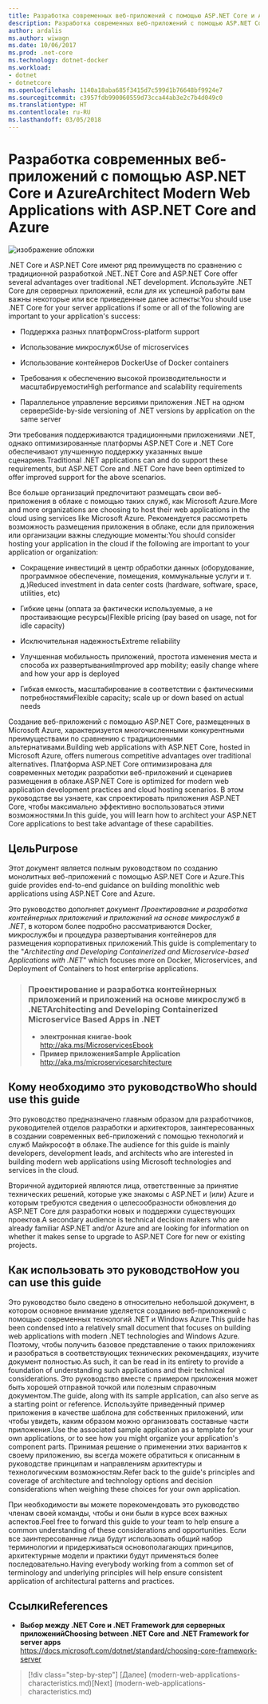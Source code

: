 ```yaml
---
title: Разработка современных веб-приложений с помощью ASP.NET Core и Azure
description: Разработка современных веб-приложений с помощью ASP.NET Core и Azure | Введение
author: ardalis
ms.author: wiwagn
ms.date: 10/06/2017
ms.prod: .net-core
ms.technology: dotnet-docker
ms.workload:
- dotnet
- dotnetcore
ms.openlocfilehash: 1140a18aba685f3415d7c599d1b76648bf9924e7
ms.sourcegitcommit: c3957fdb990060559d73cca44ab3e2c7b4d049c0
ms.translationtype: HT
ms.contentlocale: ru-RU
ms.lasthandoff: 03/05/2018
---
```

# <a name="architect-modern-web-applications-with-aspnet-core-and-azure"></a><span data-ttu-id="ac884-103">Разработка современных веб-приложений с помощью ASP.NET Core и Azure</span><span class="sxs-lookup"><span data-stu-id="ac884-103">Architect Modern Web Applications with ASP.NET Core and Azure</span></span>

![изображение обложки](./media/cover.jpg)


<span data-ttu-id="ac884-105">.NET Core и ASP.NET Core имеют ряд преимуществ по сравнению с традиционной разработкой .NET.</span><span class="sxs-lookup"><span data-stu-id="ac884-105">.NET Core and ASP.NET Core offer several advantages over traditional .NET development.</span></span> <span data-ttu-id="ac884-106">Используйте .NET Core для серверных приложений, если для их успешной работы вам важны некоторые или все приведенные далее аспекты:</span><span class="sxs-lookup"><span data-stu-id="ac884-106">You should use .NET Core for your server applications if some or all of the following are important to your application's success:</span></span>

-   <span data-ttu-id="ac884-107">Поддержка разных платформ</span><span class="sxs-lookup"><span data-stu-id="ac884-107">Cross-platform support</span></span>

-   <span data-ttu-id="ac884-108">Использование микрослужб</span><span class="sxs-lookup"><span data-stu-id="ac884-108">Use of microservices</span></span>

-   <span data-ttu-id="ac884-109">Использование контейнеров Docker</span><span class="sxs-lookup"><span data-stu-id="ac884-109">Use of Docker containers</span></span>

-   <span data-ttu-id="ac884-110">Требования к обеспечению высокой производительности и масштабируемости</span><span class="sxs-lookup"><span data-stu-id="ac884-110">High performance and scalability requirements</span></span>

-   <span data-ttu-id="ac884-111">Параллельное управление версиями приложения .NET на одном сервере</span><span class="sxs-lookup"><span data-stu-id="ac884-111">Side-by-side versioning of .NET versions by application on the same server</span></span>

<span data-ttu-id="ac884-112">Эти требования поддерживаются традиционными приложениями .NET, однако оптимизированные платформы ASP.NET Core и .NET Core обеспечивают улучшенную поддержку указанных выше сценариев.</span><span class="sxs-lookup"><span data-stu-id="ac884-112">Traditional .NET applications can and do support these requirements, but ASP.NET Core and .NET Core have been optimized to offer improved support for the above scenarios.</span></span>

<span data-ttu-id="ac884-113">Все больше организаций предпочитают размещать свои веб-приложения в облаке с помощью таких служб, как Microsoft Azure.</span><span class="sxs-lookup"><span data-stu-id="ac884-113">More and more organizations are choosing to host their web applications in the cloud using services like Microsoft Azure.</span></span> <span data-ttu-id="ac884-114">Рекомендуется рассмотреть возможность размещения приложения в облаке, если для приложения или организации важны следующие моменты:</span><span class="sxs-lookup"><span data-stu-id="ac884-114">You should consider hosting your application in the cloud if the following are important to your application or organization:</span></span>

-   <span data-ttu-id="ac884-115">Сокращение инвестиций в центр обработки данных (оборудование, программное обеспечение, помещения, коммунальные услуги и т. д.)</span><span class="sxs-lookup"><span data-stu-id="ac884-115">Reduced investment in data center costs (hardware, software, space, utilities, etc)</span></span>

-   <span data-ttu-id="ac884-116">Гибкие цены (оплата за фактически используемые, а не простаивающие ресурсы)</span><span class="sxs-lookup"><span data-stu-id="ac884-116">Flexible pricing (pay based on usage, not for idle capacity)</span></span>

-   <span data-ttu-id="ac884-117">Исключительная надежность</span><span class="sxs-lookup"><span data-stu-id="ac884-117">Extreme reliability</span></span>

-   <span data-ttu-id="ac884-118">Улучшенная мобильность приложений, простота изменения места и способа их развертывания</span><span class="sxs-lookup"><span data-stu-id="ac884-118">Improved app mobility; easily change where and how your app is deployed</span></span>

-   <span data-ttu-id="ac884-119">Гибкая емкость, масштабирование в соответствии с фактическими потребностями</span><span class="sxs-lookup"><span data-stu-id="ac884-119">Flexible capacity; scale up or down based on actual needs</span></span>

<span data-ttu-id="ac884-120">Создание веб-приложений с помощью ASP.NET Core, размещенных в Microsoft Azure, характеризуется многочисленными конкурентными преимуществами по сравнению с традиционными альтернативами.</span><span class="sxs-lookup"><span data-stu-id="ac884-120">Building web applications with ASP.NET Core, hosted in Microsoft Azure, offers numerous competitive advantages over traditional alternatives.</span></span> <span data-ttu-id="ac884-121">Платформа ASP.NET Core оптимизирована для современных методик разработки веб-приложений и сценариев размещения в облаке.</span><span class="sxs-lookup"><span data-stu-id="ac884-121">ASP.NET Core is optimized for modern web application development practices and cloud hosting scenarios.</span></span> <span data-ttu-id="ac884-122">В этом руководстве вы узнаете, как спроектировать приложения ASP.NET Core, чтобы максимально эффективно воспользоваться этими возможностями.</span><span class="sxs-lookup"><span data-stu-id="ac884-122">In this guide, you will learn how to architect your ASP.NET Core applications to best take advantage of these capabilities.</span></span>

## <a name="purpose"></a><span data-ttu-id="ac884-123">Цель</span><span class="sxs-lookup"><span data-stu-id="ac884-123">Purpose</span></span>

<span data-ttu-id="ac884-124">Этот документ является полным руководством по созданию монолитных веб-приложений с помощью ASP.NET Core и Azure.</span><span class="sxs-lookup"><span data-stu-id="ac884-124">This guide provides end-to-end guidance on building monolithic web applications using ASP.NET Core and Azure.</span></span>

<span data-ttu-id="ac884-125">Это руководство дополняет документ *Проектирование и разработка контейнерных приложений и приложений на основе микрослужб в .NET*, в котором более подробно рассматриваются Docker, микрослужбы и процедура развертывания контейнеров для размещения корпоративных приложений.</span><span class="sxs-lookup"><span data-stu-id="ac884-125">This guide is complementary to the "*Architecting and Developing Containerized and Microservice-based Applications with .NET*" which focuses more on Docker, Microservices, and Deployment of Containers to host enterprise applications.</span></span>

> ### <a name="architecting-and-developing-containerized-microservice-based-apps-in-net"></a><span data-ttu-id="ac884-126">Проектирование и разработка контейнерных приложений и приложений на основе микрослужб в .NET</span><span class="sxs-lookup"><span data-stu-id="ac884-126">Architecting and Developing Containerized Microservice Based Apps in .NET</span></span>
> - <span data-ttu-id="ac884-127">**электронная книга**</span><span class="sxs-lookup"><span data-stu-id="ac884-127">**e-book**</span></span>  
> <http://aka.ms/MicroservicesEbook>
> - <span data-ttu-id="ac884-128">**Пример приложения**</span><span class="sxs-lookup"><span data-stu-id="ac884-128">**Sample Application**</span></span>  
> <http://aka.ms/microservicesarchitecture>

## <a name="who-should-use-this-guide"></a><span data-ttu-id="ac884-129">Кому необходимо это руководство</span><span class="sxs-lookup"><span data-stu-id="ac884-129">Who should use this guide</span></span>

<span data-ttu-id="ac884-130">Это руководство предназначено главным образом для разработчиков, руководителей отделов разработки и архитекторов, заинтересованных в создании современных веб-приложений с помощью технологий и служб Майкрософт в облаке.</span><span class="sxs-lookup"><span data-stu-id="ac884-130">The audience for this guide is mainly developers, development leads, and architects who are interested in building modern web applications using Microsoft technologies and services in the cloud.</span></span>

<span data-ttu-id="ac884-131">Вторичной аудиторией являются лица, ответственные за принятие технических решений, которые уже знакомы с ASP.NET и (или) Azure и которым требуются сведения о целесообразности обновления до ASP.NET Core для разработки новых и поддержки существующих проектов.</span><span class="sxs-lookup"><span data-stu-id="ac884-131">A secondary audience is technical decision makers who are already familiar ASP.NET and/or Azure and are looking for information on whether it makes sense to upgrade to ASP.NET Core for new or existing projects.</span></span>

## <a name="how-you-can-use-this-guide"></a><span data-ttu-id="ac884-132">Как использовать это руководство</span><span class="sxs-lookup"><span data-stu-id="ac884-132">How you can use this guide</span></span>

<span data-ttu-id="ac884-133">Это руководство было сведено в относительно небольшой документ, в котором основное внимание уделяется созданию веб-приложений с помощью современных технологий .NET и Windows Azure.</span><span class="sxs-lookup"><span data-stu-id="ac884-133">This guide has been condensed into a relatively small document that focuses on building web applications with modern .NET technologies and Windows Azure.</span></span> <span data-ttu-id="ac884-134">Поэтому, чтобы получить базовое представление о таких приложениях и разобраться в соответствующих технических рекомендациях, изучите документ полностью.</span><span class="sxs-lookup"><span data-stu-id="ac884-134">As such, it can be read in its entirety to provide a foundation of understanding such applications and their technical considerations.</span></span> <span data-ttu-id="ac884-135">Это руководство вместе с примером приложения может быть хорошей отправной точкой или полезным справочным документом.</span><span class="sxs-lookup"><span data-stu-id="ac884-135">The guide, along with its sample application, can also serve as a starting point or reference.</span></span> <span data-ttu-id="ac884-136">Используйте приведенный пример приложения в качестве шаблона для собственных приложений, или чтобы увидеть, каким образом можно организовать составные части приложения.</span><span class="sxs-lookup"><span data-stu-id="ac884-136">Use the associated sample application as a template for your own applications, or to see how you might organize your application's component parts.</span></span> <span data-ttu-id="ac884-137">Принимая решение о применении этих вариантов к своему приложению, вы всегда можете обратиться к описанным в руководстве принципам и направлениям архитектуры и технологическим возможностям.</span><span class="sxs-lookup"><span data-stu-id="ac884-137">Refer back to the guide's principles and coverage of architecture and technology options and decision considerations when weighing these choices for your own application.</span></span>

<span data-ttu-id="ac884-138">При необходимости вы можете порекомендовать это руководство членам своей команды, чтобы и они были в курсе всех важных аспектов.</span><span class="sxs-lookup"><span data-stu-id="ac884-138">Feel free to forward this guide to your team to help ensure a common understanding of these considerations and opportunities.</span></span> <span data-ttu-id="ac884-139">Если все заинтересованные лица будут использовать общий набор терминологии и придерживаться основополагающих принципов, архитектурные модели и практики будут применяться более последовательно.</span><span class="sxs-lookup"><span data-stu-id="ac884-139">Having everybody working from a common set of terminology and underlying principles will help ensure consistent application of architectural patterns and practices.</span></span>

## <a name="references"></a><span data-ttu-id="ac884-140">Ссылки</span><span class="sxs-lookup"><span data-stu-id="ac884-140">References</span></span>
- <span data-ttu-id="ac884-141">**Выбор между .NET Core и .NET Framework для серверных приложений**</span><span class="sxs-lookup"><span data-stu-id="ac884-141">**Choosing between .NET Core and .NET Framework for server apps**</span></span>  
<https://docs.microsoft.com/dotnet/standard/choosing-core-framework-server>

>[!div class="step-by-step"]
<span data-ttu-id="ac884-142">[Далее] (modern-web-applications-characteristics.md)</span><span class="sxs-lookup"><span data-stu-id="ac884-142">[Next] (modern-web-applications-characteristics.md)</span></span>
